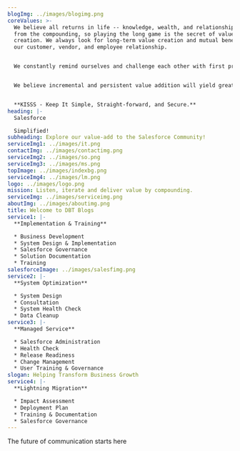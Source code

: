 ```yaml
---
blogImg: ../images/blogimg.png
coreValues: >-
  We believe all returns in life -- knowledge, wealth, and relationships -- come
  from the compounding, so playing the long game is the secret of value
  creation. We always look for long-term value creation and mutual benefit in
  our customer, vendor, and employee relationship.


  We constantly remind ourselves and challenge each other with first principles thinking.


  We believe incremental and persistent value addition will yield great products & services.


  **KISSS - Keep It Simple, Straight-forward, and Secure.**
heading: |-
  Salesforce

  Simplified!
subheading: Explore our value-add to the Salesforce Community!
serviceImg1: ../images/it.png
contactImg: ../images/contactimg.png
serviceImg2: ../images/so.png
serviceImg3: ../images/ms.png
topImage: ../images/indexbg.png
serviceImg4: ../images/lm.png
logo: ../images/logo.png
mission: Listen, iterate and deliver value by compounding.
serviceImg: ../images/serviceimg.png
aboutImg: ../images/aboutimg.png
title: Welcome to DBT Blogs
service1: |-
  **Implementation & Training**

  * Business Development
  * System Design & Implementation
  * Salesforce Governance
  * Solution Documentation
  * Training
salesforceImage: ../images/salesfimg.png
service2: |-
  **System Optimization**

  * System Design
  * Consultation
  * System Health Check
  * Data Cleanup
service3: |-
  **Managed Service**

  * Salesforce Administration
  * Health Check
  * Release Readiness
  * Change Management
  * User Training & Governance
slogan: Helping Transform Business Growth
service4: |-
  **Lightning Migration**

  * Impact Assessment
  * Deployment Plan
  * Training & Documentation
  * Salesforce Governance
---
```

The future of communication starts here